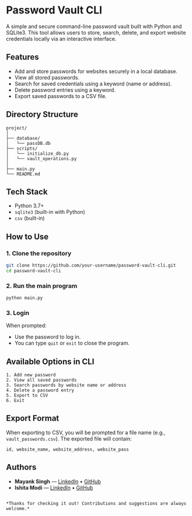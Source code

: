 
# Password Vault CLI

A simple and secure command-line password vault built with Python and SQLite3. This tool allows users to store, search, delete, and export website credentials locally via an interactive interface.

## Features

- Add and store passwords for websites securely in a local database.
- View all stored passwords.
- Search for saved credentials using a keyword (name or address).
- Delete password entries using a keyword.
- Export saved passwords to a CSV file.

## Directory Structure

```
project/
│
├── database/
│   └── passDB.db
├── scripts/
│   └── initialize_db.py
│   └── vault_operations.py
│
├── main.py      
└── README.md       
```

## Tech Stack

- Python 3.7+
- `sqlite3` (built-in with Python)
- `csv` (built-in)

## How to Use

### 1. Clone the repository

```bash
git clone https://github.com/your-username/password-vault-cli.git
cd password-vault-cli
```

### 2. Run the main program

```bash
python main.py
```

### 3. Login

When prompted:
- Use the password to log in.
- You can type `quit` or `exit` to close the program.

## Available Options in CLI

```
1. Add new password
2. View all saved passwords
3. Search passwords by website name or address
4. Delete a password entry
5. Export to CSV
6. Exit
```

## Export Format

When exporting to CSV, you will be prompted for a file name (e.g., `vault_passwords.csv`). The exported file will contain:

```
id, website_name, website_address, website_pass
```

## Authors

- **Mayank Singh** — [LinkedIn](https://www.linkedin.com/in/mayank-singh-367572246/) • [GitHub](https://github.com/thakurmayanksingh)
- **Ishita Modi** — [LinkedIn](https://www.linkedin.com/in/ishita-modi-155676341/) • [GitHub](https://github.com/ishita230105)

```

*Thanks for checking it out! Contributions and suggestions are always welcome.*

